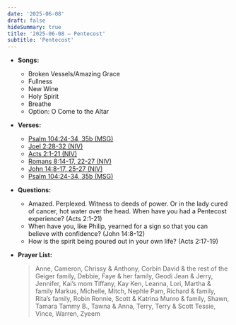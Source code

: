 ```yaml
---
date: '2025-06-08'
draft: false
hideSummary: true
title: '2025-06-08 – Pentecost'
subtitle: 'Pentecost'
---
```


- **Songs:**
  - Broken Vessels/Amazing Grace
  - Fullness
  - New Wine 
  - Holy Spirit
  - Breathe
  - Option: O Come to the Altar

- **Verses:**
  - [Psalm 104:24-34, 35b (MSG)](https://www.biblegateway.com/passage/?search=Psalm+104%3A24-34%2C35b&version=MSG)
  - [Joel 2:28-32 (NIV)](https://www.biblegateway.com/passage/?search=Joel+2%3A28-32&version=NIV)
  - [Acts 2:1-21 (NIV)](https://www.biblegateway.com/passage/?search=Acts+2%3A1-21&version=NIV)
  - [Romans 8:14-17, 22-27 (NIV)](https://www.biblegateway.com/passage/?search=Romans+8%3A14-17%2C22-27&version=NIV)
  - [John 14:8-17, 25-27 (NIV)](https://www.biblegateway.com/passage/?search=John+14%3A8-17%2C25-27&version=NIV)
  - [Psalm 104:24-34, 35b (MSG)](https://www.biblegateway.com/passage/?search=Psalm+104%3A24-34%2C35b&version=MSG)

- **Questions:**
  - Amazed. Perplexed. Witness to deeds of power. Or in the lady cured of cancer, hot water over the head. When have you had a Pentecost experience? (Acts 2:1-21)
  - When have you, like Philip, yearned for a sign so that you can believe with confidence? (John 14:8-12)
  - How is the spirit being poured out in your own life? (Acts 2:17-19)

- **Prayer List:**
  > Anne, Cameron, Chrissy & Anthony, Corbin
  > David & the rest of the Geiger family, Debbie, Faye & her family, Geodi
  > Jean & Jerry, Jennifer, Kai’s mom Tiffany, Kay
  > Ken, Leanna, Lori, Martha & family
  > Markus, Michelle, Mitch, Nephle
  > Pam, Richard & family, Rita’s family, Robin
  > Ronnie, Scott & Katrina Munro & family, Shawn, Tamara
  > Tammy B., Tawna & Anna, Terry, Terry & Scott
  > Tessie, Vince, Warren, Zyeem